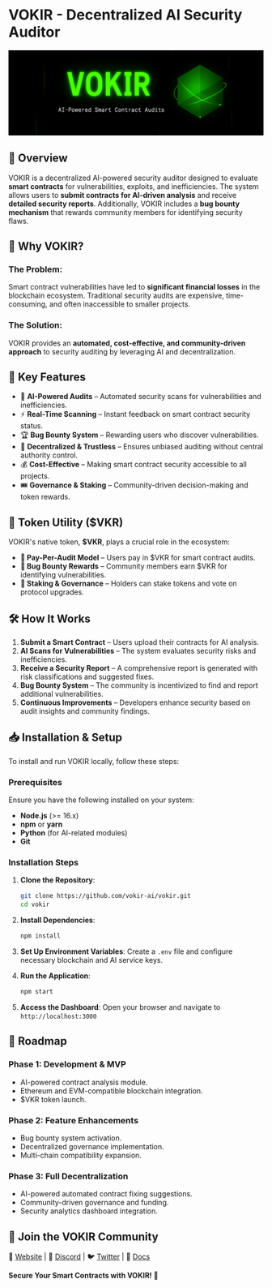 # VOKIR - Decentralized AI Security Auditor
![Singulix Labs Banner](https://github.com/Singulix-Labs/VOKIR/blob/299b19f1a2f783da73143ddad5928999bb3e18f4/vokir_banner.png)


## 🔐 Overview
VOKIR is a decentralized AI-powered security auditor designed to evaluate **smart contracts** for vulnerabilities, exploits, and inefficiencies. The system allows users to **submit contracts for AI-driven analysis** and receive **detailed security reports**. Additionally, VOKIR includes a **bug bounty mechanism** that rewards community members for identifying security flaws.

## 🚀 Why VOKIR?
### The Problem:
Smart contract vulnerabilities have led to **significant financial losses** in the blockchain ecosystem. Traditional security audits are expensive, time-consuming, and often inaccessible to smaller projects.

### The Solution:
VOKIR provides an **automated, cost-effective, and community-driven approach** to security auditing by leveraging AI and decentralization.

## 🔑 Key Features
- 🤖 **AI-Powered Audits** – Automated security scans for vulnerabilities and inefficiencies.
- ⚡ **Real-Time Scanning** – Instant feedback on smart contract security status.
- 🏆 **Bug Bounty System** – Rewarding users who discover vulnerabilities.
- 🔐 **Decentralized & Trustless** – Ensures unbiased auditing without central authority control.
- 💰 **Cost-Effective** – Making smart contract security accessible to all projects.
- 🎟 **Governance & Staking** – Community-driven decision-making and token rewards.

## 💎 Token Utility ($VKR)
VOKIR's native token, **$VKR**, plays a crucial role in the ecosystem:
- **📜 Pay-Per-Audit Model** – Users pay in $VKR for smart contract audits.
- **🎯 Bug Bounty Rewards** – Community members earn $VKR for identifying vulnerabilities.
- **💸 Staking & Governance** – Holders can stake tokens and vote on protocol upgrades.

## 🛠 How It Works
1. **Submit a Smart Contract** – Users upload their contracts for AI analysis.
2. **AI Scans for Vulnerabilities** – The system evaluates security risks and inefficiencies.
3. **Receive a Security Report** – A comprehensive report is generated with risk classifications and suggested fixes.
4. **Bug Bounty System** – The community is incentivized to find and report additional vulnerabilities.
5. **Continuous Improvements** – Developers enhance security based on audit insights and community findings.

## 📥 Installation & Setup
To install and run VOKIR locally, follow these steps:

### Prerequisites
Ensure you have the following installed on your system:
- **Node.js** (>= 16.x)
- **npm** or **yarn**
- **Python** (for AI-related modules)
- **Git**

### Installation Steps
1. **Clone the Repository**:
   ```sh
   git clone https://github.com/vokir-ai/vokir.git
   cd vokir
   ```
2. **Install Dependencies**:
   ```sh
   npm install
   ```
3. **Set Up Environment Variables**:
   Create a `.env` file and configure necessary blockchain and AI service keys.

4. **Run the Application**:
   ```sh
   npm start
   ```

5. **Access the Dashboard**:
   Open your browser and navigate to `http://localhost:3000`

## 📅 Roadmap
### **Phase 1: Development & MVP**
- AI-powered contract analysis module.
- Ethereum and EVM-compatible blockchain integration.
- $VKR token launch.

### **Phase 2: Feature Enhancements**
- Bug bounty system activation.
- Decentralized governance implementation.
- Multi-chain compatibility expansion.

### **Phase 3: Full Decentralization**
- AI-powered automated contract fixing suggestions.
- Community-driven governance and funding.
- Security analytics dashboard integration.

## 📢 Join the VOKIR Community
🔗 [Website](#) | 💬 [Discord](#) | 🐦 [Twitter](#) | 📄 [Docs](#)

**Secure Your Smart Contracts with VOKIR! 🚀**
